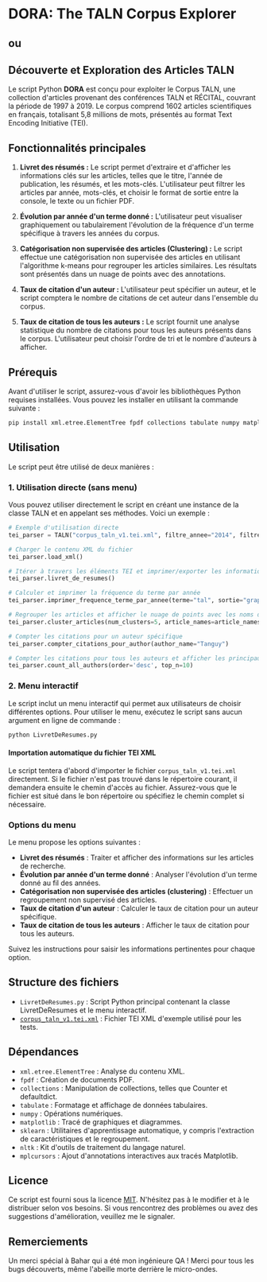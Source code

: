 # DORA: The TALN Corpus Explorer
## ou
## Découverte et Exploration des Articles TALN

Le script Python **DORA** est conçu pour exploiter le Corpus TALN, une collection d'articles provenant des conférences TALN et RÉCITAL, couvrant la période de 1997 à 2019. Le corpus comprend 1602 articles scientifiques en français, totalisant 5,8 millions de mots, présentés au format Text Encoding Initiative (TEI).


## Fonctionnalités principales

1. **Livret des résumés :** Le script permet d'extraire et d'afficher les informations clés sur les articles, telles que le titre, l'année de publication, les résumés, et les mots-clés. L'utilisateur peut filtrer les articles par année, mots-clés, et choisir le format de sortie entre la console, le texte ou un fichier PDF.

2. **Évolution par année d'un terme donné :** L'utilisateur peut visualiser graphiquement ou tabulairement l'évolution de la fréquence d'un terme spécifique à travers les années du corpus.

3. **Catégorisation non supervisée des articles (Clustering) :** Le script effectue une catégorisation non supervisée des articles en utilisant l'algorithme k-means pour regrouper les articles similaires. Les résultats sont présentés dans un nuage de points avec des annotations.

4. **Taux de citation d'un auteur :** L'utilisateur peut spécifier un auteur, et le script comptera le nombre de citations de cet auteur dans l'ensemble du corpus.

5. **Taux de citation de tous les auteurs :** Le script fournit une analyse statistique du nombre de citations pour tous les auteurs présents dans le corpus. L'utilisateur peut choisir l'ordre de tri et le nombre d'auteurs à afficher.



## Prérequis

Avant d'utiliser le script, assurez-vous d'avoir les bibliothèques Python requises installées. Vous pouvez les installer en utilisant la commande suivante :

```bash
pip install xml.etree.ElementTree fpdf collections tabulate numpy matplotlib scikit-learn nltk mplcursors
```

## Utilisation

Le script peut être utilisé de deux manières :

### 1. Utilisation directe (sans menu)
Vous pouvez utiliser directement le script en créant une instance de la classe TALN et en appelant ses méthodes. Voici un exemple :


```python
# Exemple d'utilisation directe
tei_parser = TALN("corpus_taln_v1.tei.xml", filtre_annee="2014", filtre_mots_cles=["machine learning", "nlp"], format_sortie="pdf", langue="en")

# Charger le contenu XML du fichier
tei_parser.load_xml()

# Itérer à travers les éléments TEI et imprimer/exporter les informations d'article en fonction des conditions
tei_parser.livret_de_resumes()

# Calculer et imprimer la fréquence du terme par année
tei_parser.imprimer_frequence_terme_par_annee(terme="tal", sortie="graphique")

# Regrouper les articles et afficher le nuage de points avec les noms d'articles
tei_parser.cluster_articles(num_clusters=5, article_names=article_names)

# Compter les citations pour un auteur spécifique
tei_parser.compter_citations_pour_author(author_name="Tanguy")

# Compter les citations pour tous les auteurs et afficher les principaux auteurs
tei_parser.count_all_authors(order='desc', top_n=10)
```

### 2. Menu interactif
Le script inclut un menu interactif qui permet aux utilisateurs de choisir différentes options. Pour utiliser le menu, exécutez le script sans aucun argument en ligne de commande :


```bash
python LivretDeResumes.py
```
#### Importation automatique du fichier TEI XML
Le script tentera d'abord d'importer le fichier `corpus_taln_v1.tei.xml` directement. Si le fichier n'est pas trouvé dans le répertoire courant, il demandera ensuite le chemin d'accès au fichier. Assurez-vous que le fichier est situé dans le bon répertoire ou spécifiez le chemin complet si nécessaire.



### Options du menu

Le menu propose les options suivantes :

- **Livret des résumés** : Traiter et afficher des informations sur les articles de recherche.
- **Évolution par année d'un terme donné** : Analyser l'évolution d'un terme donné au fil des années.
- **Catégorisation non supervisée des articles (clustering)** : Effectuer un regroupement non supervisé des articles.
- **Taux de citation d'un auteur** : Calculer le taux de citation pour un auteur spécifique.
- **Taux de citation de tous les auteurs** : Afficher le taux de citation pour tous les auteurs.

Suivez les instructions pour saisir les informations pertinentes pour chaque option.

## Structure des fichiers

- `LivretDeResumes.py` : Script Python principal contenant la classe LivretDeResumes et le menu interactif.
- [`corpus_taln_v1.tei.xml`](https://www.ortolang.fr/market/corpora/corpus-taln) : Fichier TEI XML d'exemple utilisé pour les tests.

## Dépendances

- `xml.etree.ElementTree` : Analyse du contenu XML.
- `fpdf` : Création de documents PDF.
- `collections` : Manipulation de collections, telles que Counter et defaultdict.
- `tabulate` : Formatage et affichage de données tabulaires.
- `numpy` : Opérations numériques.
- `matplotlib` : Tracé de graphiques et diagrammes.
- `sklearn` : Utilitaires d'apprentissage automatique, y compris l'extraction de caractéristiques et le regroupement.
- `nltk` : Kit d'outils de traitement du langage naturel.
- `mplcursors` : Ajout d'annotations interactives aux tracés Matplotlib.

## Licence

Ce script est fourni sous la licence [MIT](https://choosealicense.com/licenses/mit/). N'hésitez pas à le modifier et à le distribuer selon vos besoins. Si vous rencontrez des problèmes ou avez des suggestions d'amélioration, veuillez me le signaler.


## Remerciements

Un merci spécial à Bahar qui a été mon ingénieure QA ! Merci pour tous les bugs découverts, même l'abeille morte derrière le micro-ondes.

